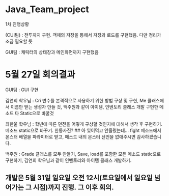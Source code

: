 # Java_Team_project

1차 진행상황

(CUI팀) : 전투까지 구현. 객체의 저장을 통해서 저장과 로드를 구현했음. 다만 정리가 조금 필요할 듯


GUI팀 : 캐릭터의 상태창과 메인화면까지 구현했음


# 5월 27일 회의결과

GUI팀 : GUI 구현

김연희 학우님 : Cri 변수를 본격적으로 사용하기 위한 방법 구상 및 구현, 
                Me 클래스에서 이름만 받는 생성자 만들 것, 백주원과 같이 아이템, 인벤토리 클래스 개발
                구현한 메소드 다 Static으로 바꿀것
                
최한울 학우님 : 학년에 따른 던전을 어떻게 구상할 것인지에 대해서 생각 후 구현하기.  메소드 static으로 바꾸기.
                한동사진? 
                ## 아 잊어먹고 안올렸는데... fight 메소드에서 몬스터 배열을 파라미터로 받고, 메소드 내의 몬스터 선언을
                없애주시면 감사하겠습니다.


백주원 : Grade 클래스를 모두 만들기, Save, load를 포함한 모든 메소드 static으로 구현하기, 김연희 학우님과 같이
          인벤토리와 아이템 클래스 개발하기.
          
      
      
## 개발은 5월 31일 일요일 오전 12시(토요일에서 일요일 넘어가는 그 시점)까지 진행. 그 이후 회의.

